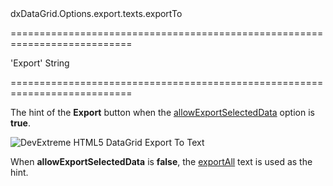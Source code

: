<!--id-->dxDataGrid.Options.export.texts.exportTo<!--/id-->
===========================================================================
<!--default-->'Export'<!--/default-->
<!--type-->String<!--/type-->
===========================================================================

<!--shortDescription-->
The hint of the **Export** button when the [allowExportSelectedData](/Documentation/ApiReference/UI_Widgets/dxDataGrid/Configuration/export/#allowExportSelectedData) option is **true**.
<!--/shortDescription-->

<!--fullDescription-->
![DevExtreme HTML5 DataGrid Export To Text](/Content/images/doc/19_1/DataGrid/export_texts/export_to.png)

When **allowExportSelectedData** is **false**, the [exportAll](/Documentation/ApiReference/UI_Widgets/dxDataGrid/Configuration/export/texts/#exportAll) text is used as the hint.
<!--/fullDescription-->
